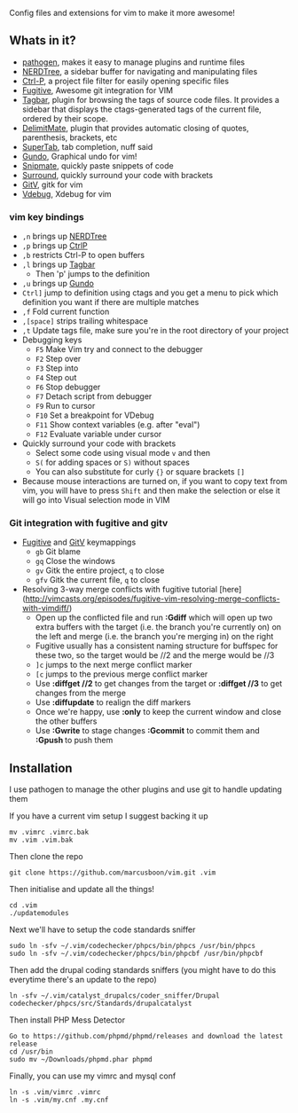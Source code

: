 
Config files and extensions for vim to make it more awesome!

## Whats in it?

* [pathogen](https://github.com/tpope/vim-pathogen), makes it easy to manage plugins and runtime files
* [NERDTree](https://github.com/scrooloose/nerdtree), a sidebar buffer for navigating and manipulating files
* [Ctrl-P](https://github.com/kien/ctrlp.vim), a project file filter for easily opening specific files
* [Fugitive](https://github.com/tpope/vim-fugitive), Awesome git integration for VIM
* [Tagbar](https://github.com/majutsushi/tagbar), plugin for browsing the tags of source code files. It provides a sidebar that displays the ctags-generated tags of the current file, ordered by their scope.
* [DelimitMate](https://github.com/Raimondi/delimiteMate), plugin that provides automatic closing of quotes, parenthesis, brackets, etc
* [SuperTab](https://github.com/ervandew/supertab.git), tab completion, nuff said
* [Gundo](http://sjl.bitbucket.org/gundo.vim/), Graphical undo for vim!
* [Snipmate](https://github.com/garbas/vim-snipmate), quickly paste snippets of code
* [Surround](https://github.com/tpope/vim-surround), quickly surround your code with brackets
* [GitV](https://github.com/gregsexton/gitv), gitk for vim
* [Vdebug](https://github.com/vim-vdebug/vdebug), Xdebug for vim

### vim key bindings

* `,n` brings up [NERDTree](https://github.com/scrooloose/nerdtree)
* `,p` brings up [CtrlP](https://github.com/kien/ctrlp.vim)
* `,b` restricts Ctrl-P to open buffers
* `,l` brings up [Tagbar](https://github.com/majutsushi/tagbar)
    - Then 'p' jumps to the definition
* `,u` brings up [Gundo](http://sjl.bitbucket.org/gundo.vim/)
* `Ctrl]` jump to definition using ctags and you get a menu to pick which definition you want if there are multiple matches
* `,f` Fold current function
* `,[space]` strips trailing whitespace
* `,t` Update tags file, make sure you're in the root directory of your project
* Debugging keys
    - `F5` Make Vim try and connect to the debugger
    - `F2` Step over
    - `F3` Step into
    - `F4` Step out
    - `F6` Stop debugger
    - `F7` Detach script from debugger
    - `F9` Run to cursor
    - `F10` Set a breakpoint for VDebug
    - `F11` Show context variables (e.g. after "eval")
    - `F12` Evaluate variable under cursor
* Quickly surround your code with brackets
    - Select some code using visual mode `v` and then
    - `S(` for adding spaces or `S)` without spaces
    - You can also substitute for curly `{}` or square brackets `[]`
* Because mouse interactions are turned on, if you want to copy text from vim, you will have to press `Shift` and then make the selection or else it will go into Visual selection mode in VIM

### Git integration with fugitive and gitv

* [Fugitive](https://github.com/tpope/vim-fugitive) and [GitV](https://github.com/gregsexton/gitv) keymappings
    - `gb` Git blame
    - `gq` Close the windows
    - `gv` Gitk the entire project, `q` to close
    - `gfv` Gitk the current file, `q` to close
* Resolving 3-way merge conflicts with fugitive tutorial [here] (http://vimcasts.org/episodes/fugitive-vim-resolving-merge-conflicts-with-vimdiff/)
    - Open up the conflicted file and run **:Gdiff** which will open up two extra buffers with the target (i.e. the branch you're currently on) on the left and merge (i.e. the branch you're merging in) on the right
    - Fugitive usually has a consistent naming structure for buffspec for these two, so the target would be //2 and the merge would be //3
    - `]c` jumps to the next merge conflict marker
    - `[c` jumps to the previous merge conflict marker
    - Use **:diffget //2** to get changes from the target or **:diffget //3** to get changes from the merge
    - Use **:diffupdate** to realign the diff markers
    - Once we're happy, use **:only** to keep the current window and close the other buffers
    - Use **:Gwrite** to stage changes **:Gcommit** to commit them and **:Gpush <remote> <branch>** to push them

## Installation

I use pathogen to manage the other plugins and use git to handle updating them

If you have a current vim setup I suggest backing it up

    mv .vimrc .vimrc.bak
    mv .vim .vim.bak

Then clone the repo

    git clone https://github.com/marcusboon/vim.git .vim

Then initialise and update all the things!

    cd .vim
    ./updatemodules

Next we'll have to setup the code standards sniffer

    sudo ln -sfv ~/.vim/codechecker/phpcs/bin/phpcs /usr/bin/phpcs
    sudo ln -sfv ~/.vim/codechecker/phpcs/bin/phpcbf /usr/bin/phpcbf

Then add the drupal coding standards sniffers (you might have to do this everytime there's an update to the repo)

    ln -sfv ~/.vim/catalyst_drupalcs/coder_sniffer/Drupal codechecker/phpcs/src/Standards/drupalcatalyst

Then install PHP Mess Detector

    Go to https://github.com/phpmd/phpmd/releases and download the latest release
    cd /usr/bin
    sudo mv ~/Downloads/phpmd.phar phpmd

Finally, you can use my vimrc and mysql conf

    ln -s .vim/vimrc .vimrc
    ln -s .vim/my.cnf .my.cnf
